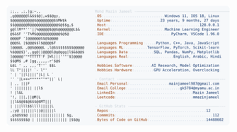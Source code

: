 <picture>
  <source srcset="https://raw.githubusercontent.com/mmazinjameel/mmazinjameel/main/dark_mode.svg?v=1756707464" media="(prefers-color-scheme: dark)">
  <img src="https://raw.githubusercontent.com/mmazinjameel/mmazinjameel/main/light_mode.svg?v=1756707464">
</picture>
